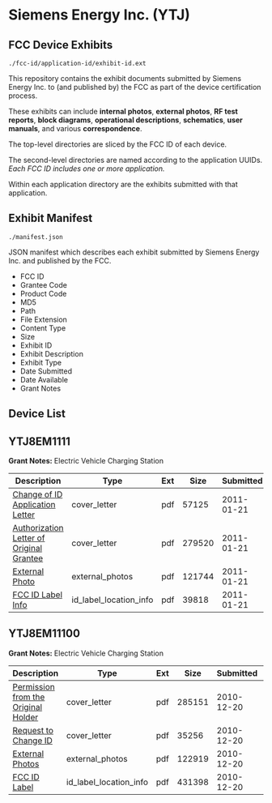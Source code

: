 # Siemens Energy Inc. (YTJ)
## FCC Device Exhibits

```
./fcc-id/application-id/exhibit-id.ext
```

This repository contains the exhibit documents submitted by Siemens Energy Inc. to (and published by) the FCC as part of the device certification process.

These exhibits can include **internal photos**, **external photos**, **RF test reports**, **block diagrams**, **operational descriptions**, **schematics**, **user manuals**, and various **correspondence**.

The top-level directories are sliced by the FCC ID of each device.

The second-level directories are named according to the application UUIDs. *Each FCC ID includes one or more application.*

Within each application directory are the exhibits submitted with that application. 

## Exhibit Manifest

```
./manifest.json
```

JSON manifest which describes each exhibit submitted by Siemens Energy Inc. and published by the FCC.

- FCC ID
- Grantee Code
- Product Code
- MD5
- Path
- File Extension
- Content Type
- Size
- Exhibit ID
- Exhibit Description
- Exhibit Type
- Date Submitted
- Date Available
- Grant Notes

## Device List
## YTJ8EM1111
**Grant Notes:** Electric Vehicle Charging Station

| Description | Type | Ext | Size | Submitted | Available |
| ----------- | ---- | --- | ---- | --------- | --------- |
| [Change of ID Application Letter](YTJ8EM1111/20dd45e676d8bd6a6b5015750e40ac4e/1407593.pdf) | cover_letter | pdf | 57125 | 2011-01-21 | 2011-01-21 |
| [Authorization Letter of Original Grantee](YTJ8EM1111/20dd45e676d8bd6a6b5015750e40ac4e/1407594.pdf) | cover_letter | pdf | 279520 | 2011-01-21 | 2011-01-21 |
| [External Photo](YTJ8EM1111/20dd45e676d8bd6a6b5015750e40ac4e/1407595.pdf) | external_photos | pdf | 121744 | 2011-01-21 | 2011-01-21 |
| [FCC ID Label Info](YTJ8EM1111/20dd45e676d8bd6a6b5015750e40ac4e/1407596.pdf) | id_label_location_info | pdf | 39818 | 2011-01-21 | 2011-01-21 |
## YTJ8EM11100
**Grant Notes:** Electric Vehicle Charging Station

| Description | Type | Ext | Size | Submitted | Available |
| ----------- | ---- | --- | ---- | --------- | --------- |
| [Permission from the Original Holder](YTJ8EM11100/a568a3e930d45e4524e90fb775e6d679/1393723.pdf) | cover_letter | pdf | 285151 | 2010-12-20 | 2010-12-20 |
| [Request to Change ID](YTJ8EM11100/a568a3e930d45e4524e90fb775e6d679/1393724.pdf) | cover_letter | pdf | 35256 | 2010-12-20 | 2010-12-20 |
| [External Photos](YTJ8EM11100/a568a3e930d45e4524e90fb775e6d679/1393725.pdf) | external_photos | pdf | 122919 | 2010-12-20 | 2010-12-20 |
| [FCC ID Label](YTJ8EM11100/a568a3e930d45e4524e90fb775e6d679/1393726.pdf) | id_label_location_info | pdf | 431398 | 2010-12-20 | 2010-12-20 |
